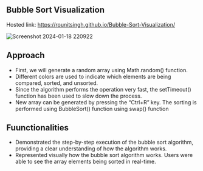 ## Bubble Sort Visualization

Hosted link: https://rounitsingh.github.io/Bubble-Sort-Visualization/

![Screenshot 2024-01-18 220922](https://github.com/RounitSingh/Bubble-Sort-Visualization/assets/117521913/b4259a21-c6f2-4bc9-9232-957493f20e40)


## Approach
<ul>
  <li> First, we will generate a random array using Math.random() function.
       </li>
  <li> Different colors are used to indicate which elements are being compared, sorted, and 
       unsorted.  </li>
  <li> Since the algorithm performs the operation very fast, the setTimeout() function has been 
       used to slow down the process. </li>
  <li> New array can be generated by pressing the “Ctrl+R” key.
       The sorting is performed using BubbleSort() function using swap() function </li>
</ul>

## Fuunctionalities
<ul>
  <li> Demonstrated the step-by-step execution of the bubble sort algorithm, 
        providing a clear understanding of how the algorithm works.

</li>
  <li> Represented visually how the bubble sort algorithm works. Users were 
       able to see the array elements being sorted in real-time.

 </li>
 
</ul>
